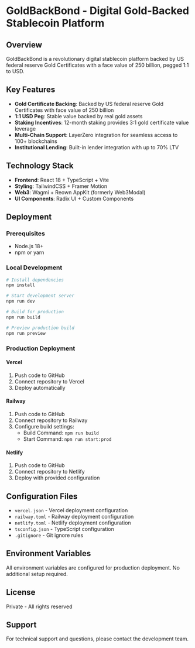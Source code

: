 # GoldBackBond - Digital Gold-Backed Stablecoin Platform

## Overview
GoldBackBond is a revolutionary digital stablecoin platform backed by US federal reserve Gold Certificates with a face value of 250 billion, pegged 1:1 to USD.

## Key Features
- **Gold Certificate Backing**: Backed by US federal reserve Gold Certificates with face value of 250 billion
- **1:1 USD Peg**: Stable value backed by real gold assets
- **Staking Incentives**: 12-month staking provides 3:1 gold certificate value leverage
- **Multi-Chain Support**: LayerZero integration for seamless access to 100+ blockchains
- **Institutional Lending**: Built-in lender integration with up to 70% LTV

## Technology Stack
- **Frontend**: React 18 + TypeScript + Vite
- **Styling**: TailwindCSS + Framer Motion
- **Web3**: Wagmi + Reown AppKit (formerly Web3Modal)
- **UI Components**: Radix UI + Custom Components

## Deployment

### Prerequisites
- Node.js 18+
- npm or yarn

### Local Development
```bash
# Install dependencies
npm install

# Start development server
npm run dev

# Build for production
npm run build

# Preview production build
npm run preview
```

### Production Deployment

#### Vercel
1. Push code to GitHub
2. Connect repository to Vercel
3. Deploy automatically

#### Railway
1. Push code to GitHub
2. Connect repository to Railway
3. Configure build settings:
   - Build Command: `npm run build`
   - Start Command: `npm run start:prod`

#### Netlify
1. Push code to GitHub
2. Connect repository to Netlify
3. Deploy with provided configuration

## Configuration Files
- `vercel.json` - Vercel deployment configuration
- `railway.toml` - Railway deployment configuration  
- `netlify.toml` - Netlify deployment configuration
- `tsconfig.json` - TypeScript configuration
- `.gitignore` - Git ignore rules

## Environment Variables
All environment variables are configured for production deployment. No additional setup required.

## License
Private - All rights reserved

## Support
For technical support and questions, please contact the development team.
